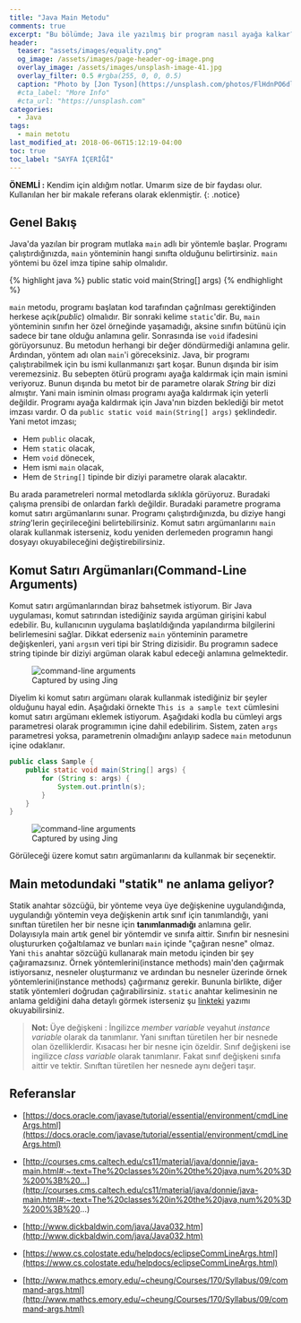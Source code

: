 ```yaml
---
title: "Java Main Metodu"
comments: true
excerpt: "Bu bölümde; Java ile yazılmış bir program nasıl ayağa kalkar? Programı ayağa kaldıracak metot için gerekli asgari şartlar nelerdir? gibi soruları cevaplamaya çalışacağız"
header:
  teaser: "assets/images/equality.png"
  og_image: /assets/images/page-header-og-image.png
  overlay_image: /assets/images/unsplash-image-41.jpg
  overlay_filter: 0.5 #rgba(255, 0, 0, 0.5)
  caption: "Photo by [Jon Tyson](https://unsplash.com/photos/FlHdnPO6dlw) on Unsplash"
  #cta_label: "More Info"
  #cta_url: "https://unsplash.com"
categories:
  - Java
tags:
  - main metotu
last_modified_at: 2018-06-06T15:12:19-04:00
toc: true
toc_label: "SAYFA İÇERİĞİ"
---
```




**ÖNEMLİ :** Kendim için aldığım notlar. Umarım size de bir faydası olur. Kullanılan her bir makale referans olarak eklenmiştir.
{: .notice}

## Genel Bakış

Java'da yazılan bir program mutlaka ``main`` adlı bir yöntemle başlar. Programı çalıştırdığınızda, ``main`` yönteminin hangi sınıfta olduğunu belirtirsiniz. ``main`` yöntemi bu özel imza tipine sahip olmalıdır.

{% highlight java %}
public static void main(String[] args)
{% endhighlight %}

``main`` metodu, programı başlatan kod tarafından çağrılması gerektiğinden herkese açık(*public*) olmalıdır. Bir sonraki kelime ``static``'dir. Bu, ``main`` yönteminin sınıfın her özel örneğinde yaşamadığı, aksine sınıfın bütünü için sadece bir tane olduğu anlamına gelir. Sonrasında ise ``void`` ifadesini görüyorsunuz. Bu metodun herhangi bir değer döndürmediği anlamına gelir. Ardından, yöntem adı olan ``main``'i göreceksiniz. Java, bir programı çalıştırabilmek için bu ismi kullanmanızı şart koşar. Bunun dışında bir isim veremezsiniz. Bu sebepten ötürü programı ayağa kaldırmak için main ismini veriyoruz. Bunun dışında bu metot bir de parametre olarak *String* bir dizi almıştır. Yani main isminin olması programı ayağa kaldırmak için yeterli değildir. Programı ayağa kaldırmak için Java'nın bizden beklediği bir metot imzası vardır. O da ``public static void main(String[] args)`` şeklindedir. Yani metot imzası;

* Hem ``public`` olacak,
* Hem ``static`` olacak,
* Hem ``void`` dönecek,
* Hem ismi ``main`` olacak,
* Hem de ``String[]`` tipinde bir diziyi parametre olarak alacaktır.

Bu arada parametreleri normal metodlarda sıklıkla görüyoruz. Buradaki çalışma prensibi de onlardan farklı değildir. Buradaki parametre programa komut satırı argümanlarını sunar. Programı çalıştırdığınızda, bu diziye hangi *string*'lerin geçirileceğini belirtebilirsiniz. Komut satırı argümanlarını ``main`` olarak kullanmak isterseniz, kodu yeniden derlemeden programın hangi dosyayı okuyabileceğini değiştirebilirsiniz.

<!-- Kod, ilk ``string``'i içeri alınan argüman dizisinden çıkarmak için sıfırda "args" kullanır. -->

## Komut Satırı Argümanları(Command-Line Arguments)
Komut satırı argümanlarından biraz bahsetmek istiyorum. Bir Java uygulaması, komut satırından istediğiniz sayıda argüman girişini kabul edebilir. Bu, kullanıcının uygulama başlatıldığında yapılandırma bilgilerini belirlemesini sağlar. Dikkat ederseniz ``main`` yönteminin parametre değişkenleri, yani ``args``ın veri tipi bir String dizisidir. Bu programın sadece string tipinde bir diziyi argüman olarak kabul edeceği anlamına gelmektedir.

<figure style="width: 650px" class="align-center">
  <img src="{{ site.url }}{{ site.baseurl }}/assets/images/2018-06-08-Java-main-method/args.png" alt="command-line arguments">
  <figcaption>Captured by using Jing</figcaption>
</figure>

Diyelim ki komut satırı argümanı olarak kullanmak istediğiniz bir şeyler olduğunu hayal edin. Aşağıdaki örnekte ``This is a sample text``  cümlesini komut satırı argümanı eklemek istiyorum. Aşağıdaki kodla bu cümleyi args parametresi olarak programımın içine dahil edebilirim. Sistem, zaten ``args`` parametresi yoksa, parametrenin olmadığını anlayıp sadece ``main`` metodunun içine odaklanır.

``` java
public class Sample {
    public static void main(String[] args) {
        for (String s: args) {
            System.out.println(s);
        }
    }
}
```

<figure style="width: 650px" class="align-center">
  <img src="{{ site.url }}{{ site.baseurl }}/assets/images/2018-06-08-Java-main-method/result.png" alt="command-line arguments">
  <figcaption>Captured by using Jing</figcaption>
</figure>

Görüleceği üzere komut satırı argümanlarını da kullanmak bir seçenektir.


## Main metodundaki "statik" ne anlama geliyor?
Statik anahtar sözcüğü, bir yönteme veya üye değişkenine uygulandığında, uygulandığı yöntemin veya değişkenin artık sınıf için tanımlandığı, yani sınıftan türetilen her bir nesne için **tanımlanmadığı** anlamına gelir. Dolayısıyla main artık genel bir yöntemdir ve sınıfa aittir. Sınıfın bir nesnesini oluştururken çoğaltılamaz ve bunları ``main`` içinde "çağıran nesne" olmaz. Yani ``this`` anahtar sözcüğü kullanarak main metodu içinden bir şey çağıramazsınız. Örnek yöntemlerini(instance methods) main'den çağırmak istiyorsanız, nesneler oluşturmanız ve ardından bu nesneler üzerinde örnek yöntemlerini(instance methods) çağırmanız gerekir. Bununla birlikte, diğer statik yöntemleri doğrudan çağırabilirsiniz. ``static`` anahtar kelimesinin ne anlama geldiğini daha detaylı görmek isterseniz şu [linkteki](/java/Java-static-method/) yazımı okuyabilirsiniz.


> **Not:** Üye değişkeni : İngilizce *member variable* veyahut *instance variable* olarak da tanımlanır. Yani sınıftan türetilen her bir nesnede olan özelliklerdir. Kısacası her bir nesne için özeldir. Sınıf değişkeni ise ingilizce *class variable* olarak tanımlanır. Fakat sınıf değişkeni sınıfa aittir ve tektir. Sınıftan türetilen her nesnede aynı değeri taşır.

## Referanslar

* [https://docs.oracle.com/javase/tutorial/essential/environment/cmdLineArgs.html](https://docs.oracle.com/javase/tutorial/essential/environment/cmdLineArgs.html)
* [http://courses.cms.caltech.edu/cs11/material/java/donnie/java-main.html#:~:text=The%20classes%20in%20the%20java,num%20%3D%200%3B%20...](http://courses.cms.caltech.edu/cs11/material/java/donnie/java-main.html#:~:text=The%20classes%20in%20the%20java,num%20%3D%200%3B%20...)

* [http://www.dickbaldwin.com/java/Java032.htm](http://www.dickbaldwin.com/java/Java032.htm)
* [https://www.cs.colostate.edu/helpdocs/eclipseCommLineArgs.html](https://www.cs.colostate.edu/helpdocs/eclipseCommLineArgs.html)
* [http://www.mathcs.emory.edu/~cheung/Courses/170/Syllabus/09/command-args.html](http://www.mathcs.emory.edu/~cheung/Courses/170/Syllabus/09/command-args.html)

<!-- reference : 126.5-71/69.5 ref25 -->
